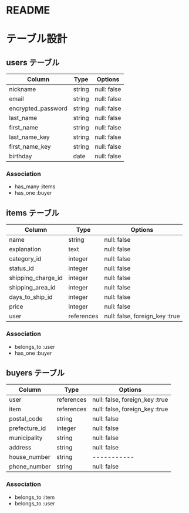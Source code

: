 # README

# テーブル設計


## users テーブル

| Column            | Type    | Options     |
| ----------------- | ------- | ----------- |
| nickname          | string  | null: false |
| email             | string  | null: false |
| encrypted_password| string  | null: false |
| last_name         | string  | null: false |
| first_name        | string  | null: false |
| last_name_key     | string  | null: false |
| first_name_key    | string  | null: false |
| birthday          | date    | null: false |

### Association

- has_many :items
- has_one :buyer

## items テーブル

| Column             | Type       | Options                       |
| ------------------ | ---------- | ----------------------------- |
| name               | string     | null: false                   |
| explanation        | text       | null: false                   |
| category_id        | integer    | null: false                   |
| status_id          | integer    | null: false                   |
| shipping_charge_id | integer    | null: false                   |
| shipping_area_id   | integer    | null: false                   |
| days_to_ship_id    | integer    | null: false                   |
| price              | integer    | null: false                   |
| user               | references | null: false, foreign_key :true|

### Association

- belongs_to :user
- has_one :buyer

## buyers テーブル

| Column          | Type       | Options                        |
| --------------- | ---------- | ------------------------------ |
| user            | references | null: false, foreign_key :true |
| item            | references | null: false, foreign_key :true |
| postal_code     | string     | null: false                    |
| prefecture_id   | integer    | null: false                    |
| municipality    | string     | null: false                    |
| address         | string     | null: false                    |
| house_number    | string     | -----------                    |
| phone_number    | string     | null: false                    |

### Association

- belongs_to :item
- belongs_to :user
